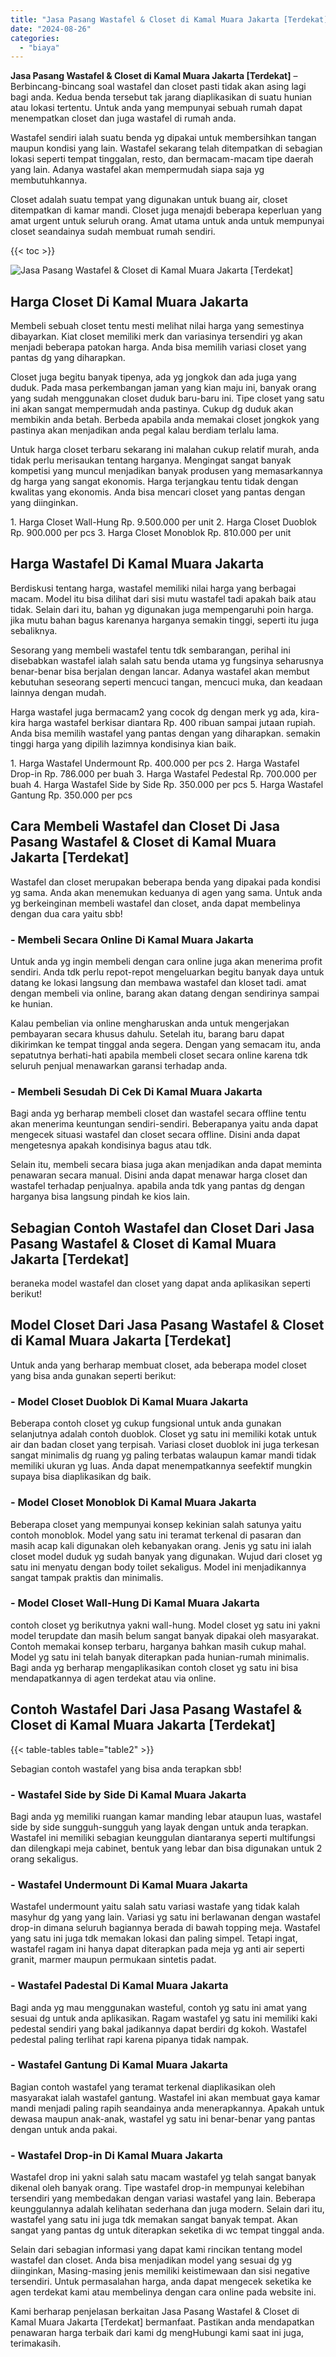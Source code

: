 ```yaml
---
title: "Jasa Pasang Wastafel & Closet di Kamal Muara Jakarta [Terdekat]"
date: "2024-08-26"
categories: 
  - "biaya"
---
```


**Jasa Pasang Wastafel & Closet di Kamal Muara Jakarta \[Terdekat\]** – Berbincang-bincang soal wastafel dan closet pasti tidak akan asing lagi bagi anda. Kedua benda tersebut tak jarang diaplikasikan di suatu hunian atau lokasi tertentu. Untuk anda yang mempunyai sebuah rumah dapat menempatkan closet dan juga wastafel di rumah anda.

Wastafel sendiri ialah suatu benda yg dipakai untuk membersihkan tangan maupun kondisi yang lain. Wastafel sekarang telah ditempatkan di sebagian lokasi seperti tempat tinggalan, resto, dan bermacam-macam tipe daerah yang lain. Adanya wastafel akan mempermudah siapa saja yg membutuhkannya.

Closet adalah suatu tempat yang digunakan untuk buang air, closet ditempatkan di kamar mandi. Closet juga menajdi beberapa keperluan yang amat urgent untuk seluruh orang. Amat utama untuk anda untuk mempunyai closet seandainya sudah membuat rumah sendiri.

{{< toc >}}

![Jasa Pasang Wastafel & Closet di Kamal Muara Jakarta [Terdekat]](/images/wastafel-closet-murah20.png)

## Harga Closet Di Kamal Muara Jakarta

Membeli sebuah closet tentu mesti melihat nilai harga yang semestinya dibayarkan. Kiat closet memiliki merk dan variasinya tersendiri yg akan menjadi beberapa patokan harga. Anda bisa memilih variasi closet yang pantas dg yang diharapkan.

Closet juga begitu banyak tipenya, ada yg jongkok dan ada juga yang duduk. Pada masa perkembangan jaman yang kian maju ini, banyak orang yang sudah menggunakan closet duduk baru-baru ini. Tipe closet yang satu ini akan sangat mempermudah anda pastinya. Cukup dg duduk akan membikin anda betah. Berbeda apabila anda memakai closet jongkok yang pastinya akan menjadikan anda pegal kalau berdiam terlalu lama.

Untuk harga closet terbaru sekarang ini malahan cukup relatif murah, anda tidak perlu merisaukan tentang harganya. Mengingat sangat banyak kompetisi yang muncul menjadikan banyak produsen yang memasarkannya dg harga yang sangat ekonomis. Harga terjangkau tentu tidak dengan kwalitas yang ekonomis. Anda bisa mencari closet yang pantas dengan yang diinginkan.

1\. Harga Closet Wall-Hung Rp. 9.500.000 per unit 2. Harga Closet Duoblok Rp. 900.000 per pcs 3. Harga Closet Monoblok Rp. 810.000 per unit

## Harga Wastafel Di Kamal Muara Jakarta

Berdiskusi tentang harga, wastafel memiliki nilai harga yang berbagai macam. Model itu bisa dilihat dari sisi mutu wastafel tadi apakah baik atau tidak. Selain dari itu, bahan yg digunakan juga mempengaruhi poin harga. jika mutu bahan bagus karenanya harganya semakin tinggi, seperti itu juga sebaliknya.

Sesorang yang membeli wastafel tentu tdk sembarangan, perihal ini disebabkan wastafel ialah salah satu benda utama yg fungsinya seharusnya benar-benar bisa berjalan dengan lancar. Adanya wastafel akan membut kebutuhan seseorang seperti mencuci tangan, mencuci muka, dan keadaan lainnya dengan mudah.

Harga wastafel juga bermacam2 yang cocok dg dengan merk yg ada, kira-kira harga wastafel berkisar diantara Rp. 400 ribuan sampai jutaan rupiah. Anda bisa memilih wastafel yang pantas dengan yang diharapkan. semakin tinggi harga yang dipilih lazimnya kondisinya kian baik.

1\. Harga Wastafel Undermount Rp. 400.000 per pcs 2. Harga Wastafel Drop-in Rp. 786.000 per buah 3. Harga Wastafel Pedestal Rp. 700.000 per buah 4. Harga Wastafel Side by Side Rp. 350.000 per pcs 5. Harga Wastafel Gantung Rp. 350.000 per pcs

## Cara Membeli Wastafel dan Closet Di Jasa Pasang Wastafel & Closet di Kamal Muara Jakarta \[Terdekat\]

Wastafel dan closet merupakan beberapa benda yang dipakai pada kondisi yg sama. Anda akan menemukan keduanya di agen yang sama. Untuk anda yg berkeinginan membeli wastafel dan closet, anda dapat membelinya dengan dua cara yaitu sbb!

### \- Membeli Secara Online Di Kamal Muara Jakarta

Untuk anda yg ingin membeli dengan cara online juga akan menerima profit sendiri. Anda tdk perlu repot-repot mengeluarkan begitu banyak daya untuk datang ke lokasi langsung dan membawa wastafel dan kloset tadi. amat dengan membeli via online, barang akan datang dengan sendirinya sampai ke hunian.

Kalau pembelian via online mengharuskan anda untuk mengerjakan pembayaran secara khusus dahulu. Setelah itu, barang baru dapat dikirimkan ke tempat tinggal anda segera. Dengan yang semacam itu, anda sepatutnya berhati-hati apabila membeli closet secara online karena tdk seluruh penjual menawarkan garansi terhadap anda.

### \- Membeli Sesudah Di Cek Di Kamal Muara Jakarta

Bagi anda yg berharap membeli closet dan wastafel secara offline tentu akan menerima keuntungan sendiri-sendiri. Beberapanya yaitu anda dapat mengecek situasi wastafel dan closet secara offline. Disini anda dapat mengetesnya apakah kondisinya bagus atau tdk.

Selain itu, membeli secara biasa juga akan menjadikan anda dapat meminta penawaran secara manual. Disini anda dapat menawar harga closet dan wastafel terhadap penjualnya. apabila anda tdk yang pantas dg dengan harganya bisa langsung pindah ke kios lain.

## Sebagian Contoh Wastafel dan Closet Dari Jasa Pasang Wastafel & Closet di Kamal Muara Jakarta \[Terdekat\]

beraneka model wastafel dan closet yang dapat anda aplikasikan seperti berikut!

## Model Closet Dari Jasa Pasang Wastafel & Closet di Kamal Muara Jakarta \[Terdekat\]

Untuk anda yang berharap membuat closet, ada beberapa model closet yang bisa anda gunakan seperti berikut:

### \- Model Closet Duoblok Di Kamal Muara Jakarta

Beberapa contoh closet yg cukup fungsional untuk anda gunakan selanjutnya adalah contoh duoblok. Closet yg satu ini memiliki kotak untuk air dan badan closet yang terpisah. Variasi closet duoblok ini juga terkesan sangat minimalis dg ruang yg paling terbatas walaupun kamar mandi tidak memiliki ukuran yg luas. Anda dapat menempatkannya seefektif mungkin supaya bisa diaplikasikan dg baik.

### \- Model Closet Monoblok Di Kamal Muara Jakarta

Beberapa closet yang mempunyai konsep kekinian salah satunya yaitu contoh monoblok. Model yang satu ini teramat terkenal di pasaran dan masih acap kali digunakan oleh kebanyakan orang. Jenis yg satu ini ialah closet model duduk yg sudah banyak yang digunakan. Wujud dari closet yg satu ini menyatu dengan body toilet sekaligus. Model ini menjadikannya sangat tampak praktis dan minimalis.

### \- Model Closet Wall-Hung Di Kamal Muara Jakarta

contoh closet yg berikutnya yakni wall-hung. Model closet yg satu ini yakni model terupdate dan masih belum sangat banyak dipakai oleh masyarakat. Contoh memakai konsep terbaru, harganya bahkan masih cukup mahal. Model yg satu ini telah banyak diterapkan pada hunian-rumah minimalis. Bagi anda yg berharap mengaplikasikan contoh closet yg satu ini bisa mendapatkannya di agen terdekat atau via online.

## Contoh Wastafel Dari Jasa Pasang Wastafel & Closet di Kamal Muara Jakarta \[Terdekat\]

{{< table-tables table="table2" >}}

Sebagian contoh wastafel yang bisa anda terapkan sbb!

### \- Wastafel Side by Side Di Kamal Muara Jakarta

Bagi anda yg memiliki ruangan kamar manding lebar ataupun luas, wastafel side by side sungguh-sungguh yang layak dengan untuk anda terapkan. Wastafel ini memiliki sebagian keunggulan diantaranya seperti multifungsi dan dilengkapi meja cabinet, bentuk yang lebar dan bisa digunakan untuk 2 orang sekaligus.

### \- Wastafel Undermount Di Kamal Muara Jakarta

Wastafel undermount yaitu salah satu variasi wastafe yang tidak kalah masyhur dg yang yang lain. Variasi yg satu ini berlawanan dengan wastafel drop-in dimana seluruh bagiannya berada di bawah topping meja. Wastafel yang satu ini juga tdk memakan lokasi dan paling simpel. Tetapi ingat, wastafel ragam ini hanya dapat diterapkan pada meja yg anti air seperti granit, marmer maupun permukaan sintetis padat.

### \- Wastafel Padestal Di Kamal Muara Jakarta

Bagi anda yg mau menggunakan wasteful, contoh yg satu ini amat yang sesuai dg untuk anda aplikasikan. Ragam wastafel yg satu ini memiliki kaki pedestal sendiri yang bakal jadikannya dapat berdiri dg kokoh. Wastafel pedestal paling terlihat rapi karena pipanya tidak nampak.

### \- Wastafel Gantung Di Kamal Muara Jakarta

Bagian contoh wastafel yang teramat terkenal diaplikasikan oleh masyarakat ialah wastafel gantung. Wastafel ini akan membuat gaya kamar mandi menjadi paling rapih seandainya anda menerapkannya. Apakah untuk dewasa maupun anak-anak, wastafel yg satu ini benar-benar yang pantas dengan untuk anda pakai.

### \- Wastafel Drop-in Di Kamal Muara Jakarta

Wastafel drop ini yakni salah satu macam wastafel yg telah sangat banyak dikenal oleh banyak orang. Tipe wastafel drop-in mempunyai kelebihan tersendiri yang membedakan dengan variasi wastafel yang lain. Beberapa keunggulannya adalah kelihatan sederhana dan juga modern. Selain dari itu, wastafel yang satu ini juga tdk memakan sangat banyak tempat. Akan sangat yang pantas dg untuk diterapkan seketika di wc tempat tinggal anda.

Selain dari sebagian informasi yang dapat kami rincikan tentang model wastafel dan closet. Anda bisa menjadikan model yang sesuai dg yg diinginkan, Masing-masing jenis memiliki keistimewaan dan sisi negative tersendiri. Untuk permasalahan harga, anda dapat mengecek seketika ke agen terdekat kami atau membelinya dengan cara online pada website ini.

Kami berharap penjelasan berkaitan Jasa Pasang Wastafel & Closet di Kamal Muara Jakarta \[Terdekat\] bermanfaat. Pastikan anda mendapatkan penawaran harga terbaik dari kami dg mengHubungi kami saat ini juga, terimakasih.
